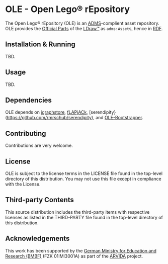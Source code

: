 # OLE - Open Lego® rEpository 
The Open Lego® rEpository (OLE) is an [ADMS](https://www.w3.org/TR/vocab-adms/)-complient asset repository.
OLE provides the [Official Parts](http://ldraw.org/article/13.html) of the [LDraw™](http://www.ldraw.org) as `adms:Asset`s, hence in [RDF](https://www.w3.org/TR/rdf11-primer/).

## Installation & Running
TBD.

## Usage
TBD.

## Dependencies
OLE depends on [igraphstore](https://github.com/rmrschub/igraphstore), [fLAPjACk](https://github.com/rmrschub/flapjack), [serendipity}(https://github.com/rmrschub/serendipity), and [OLE-Bootstrapper](https://github.com/rmrschub/OLE-Bootstrapper).


## Contributing
Contributions are very welcome.


## License
OLE is subject to the license terms in the LICENSE file found in the top-level directory of this distribution.
You may not use this file except in compliance with the License.


## Third-party Contents
This source distribution includes the third-party items with respective licenses as listed in the THIRD-PARTY file found in the top-level directory of this distribution.


## Acknowledgements
This work has been supported by the [German Ministry for Education and Research (BMBF)](http://www.bmbf.de/en/index.html) (FZK 01IMI3001A) as part of the [ARVIDA](http://www.arvida.de/) project.